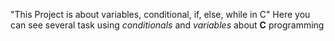  "This Project is about variables, conditional, if, else, while in C"
 Here you can see several task using *conditionals* and *variables* about **C** programming
